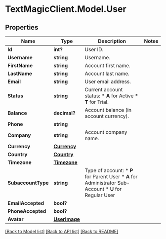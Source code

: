 # TextMagicClient.Model.User
## Properties

Name | Type | Description | Notes
------------ | ------------- | ------------- | -------------
**Id** | **int?** | User ID. | 
**Username** | **string** | Username. | 
**FirstName** | **string** | Account first name. | 
**LastName** | **string** | Account last name. | 
**Email** | **string** | User email address. | 
**Status** | **string** | Current account status: * **A** for Active * **T** for Trial.  | 
**Balance** | **decimal?** | Account balance (in account currency). | 
**Phone** | **string** |  | 
**Company** | **string** | Account company name. | 
**Currency** | [**Currency**](Currency.md) |  | 
**Country** | [**Country**](Country.md) |  | 
**Timezone** | [**Timezone**](Timezone.md) |  | 
**SubaccountType** | **string** | Type of account: * **P** for Parent User * **A** for Administrator Sub-Account * **U** for Regular User  | 
**EmailAccepted** | **bool?** |  | 
**PhoneAccepted** | **bool?** |  | 
**Avatar** | [**UserImage**](UserImage.md) |  | 

[[Back to Model list]](../README.md#documentation-for-models) [[Back to API list]](../README.md#documentation-for-api-endpoints) [[Back to README]](../README.md)


